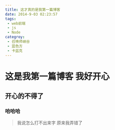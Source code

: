 ```yaml
---
title: 这才真的是我第一篇博客
date: 2014-9-03 02:23:57
tags:
 - web前端
 - js
 - Node
categroy:
 - 召唤师峡谷
 - 蓝色方
 - 卡兹克
---
```


# 这是我第一篇博客   我好开心
## 开心的不得了
### 哈哈哈
> 我说怎么打不出来字   原来我弄错了
